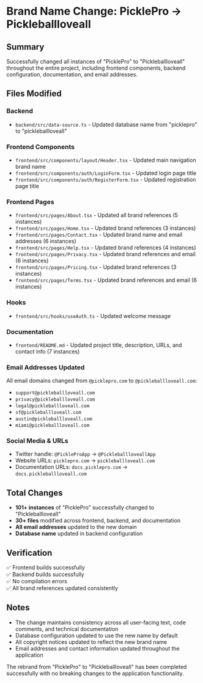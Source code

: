 # Brand Name Change: PicklePro → Pickleballloveall

## Summary

Successfully changed all instances of "PicklePro" to "Pickleballloveall" throughout the entire project, including frontend components, backend configuration, documentation, and email addresses.

## Files Modified

### Backend

- `backend/src/data-source.ts` - Updated database name from "picklepro" to "pickleballloveall"

### Frontend Components

- `frontend/src/components/layout/Header.tsx` - Updated main navigation brand name
- `frontend/src/components/auth/LoginForm.tsx` - Updated login page title
- `frontend/src/components/auth/RegisterForm.tsx` - Updated registration page title

### Frontend Pages

- `frontend/src/pages/About.tsx` - Updated all brand references (5 instances)
- `frontend/src/pages/Home.tsx` - Updated brand references (3 instances)
- `frontend/src/pages/Contact.tsx` - Updated brand name and email addresses (6 instances)
- `frontend/src/pages/Help.tsx` - Updated brand references (4 instances)
- `frontend/src/pages/Privacy.tsx` - Updated brand references and email (6 instances)
- `frontend/src/pages/Pricing.tsx` - Updated brand references (3 instances)
- `frontend/src/pages/Terms.tsx` - Updated brand references and email (6 instances)

### Hooks

- `frontend/src/hooks/useAuth.ts` - Updated welcome message

### Documentation

- `frontend/README.md` - Updated project title, description, URLs, and contact info (7 instances)

### Email Addresses Updated

All email domains changed from `@picklepro.com` to `@pickleballloveall.com`:

- `support@pickleballloveall.com`
- `privacy@pickleballloveall.com`
- `legal@pickleballloveall.com`
- `sf@pickleballloveall.com`
- `austin@pickleballloveall.com`
- `miami@pickleballloveall.com`

### Social Media & URLs

- Twitter handle: `@PickleProApp` → `@PickleballloveallApp`
- Website URLs: `picklepro.com` → `pickleballloveall.com`
- Documentation URLs: `docs.picklepro.com` → `docs.pickleballloveall.com`

## Total Changes

- **101+ instances** of "PicklePro" successfully changed to "Pickleballloveall"
- **30+ files** modified across frontend, backend, and documentation
- **All email addresses** updated to the new domain
- **Database name** updated in backend configuration

## Verification

✅ Frontend builds successfully  
✅ Backend builds successfully  
✅ No compilation errors  
✅ All brand references updated consistently

## Notes

- The change maintains consistency across all user-facing text, code comments, and technical documentation
- Database configuration updated to use the new name by default
- All copyright notices updated to reflect the new brand name
- Email addresses and contact information updated throughout the application

The rebrand from "PicklePro" to "Pickleballloveall" has been completed successfully with no breaking changes to the application functionality.
